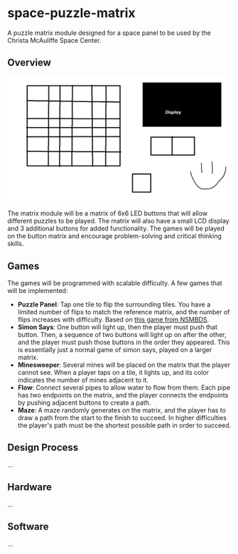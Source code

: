 # space-puzzle-matrix

A puzzle matrix module designed for a space panel to be used by the Christa McAuliffe Space Center.

## Overview

![alt text](<Mario Matrix Idea.png>)

The matrix module will be a matrix of 6x6 LED buttons that will allow different puzzles to be played. The matrix will also have a small LCD display and 3 additional buttons for added functionality. The games will be played on the button matrix and encourage problem-solving and critical thinking skills.

## Games

The games will be programmed with scalable difficulty. A few games that will be implemented:

- **Puzzle Panel**: Tap one tile to flip the surrounding tiles. You have a limited number of flips to match the reference matrix, and the number of flips increases with difficulty. Based on [this game from NSMBDS](https://www.youtube.com/watch?v=6mqAMbGBhQw&t=35s).
- **Simon Says**: One button will light up, then the player must push that button. Then, a sequence of two buttons will light up on after the other, and the player must push those buttons in the order they appeared. This is essentially just a normal game of simon says, played on a larger matrix.
- **Minesweeper**: Several mines will be placed on the matrix that the player cannot see. When a player taps on a tile, it lights up, and its color indicates the number of mines adjacent to it.
- **Flow**: Connect several pipes to allow water to flow from them. Each pipe has two endpoints on the matrix, and the player connects the endpoints by pushing adjacent buttons to create a path.
- **Maze**: A maze randomly generates on the matrix, and the player has to draw a path from the start to the finish to succeed. In higher difficulties the player's path must be the shortest possible path in order to succeed.

## Design Process

...

## Hardware

...

## Software

...

